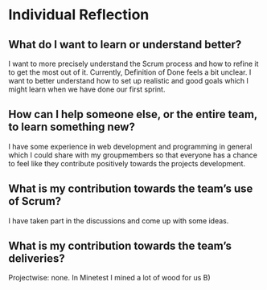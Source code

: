 # Individual Reflection

## What do I want to learn or understand better?
I want to more precisely understand the Scrum process and how to refine it to get the most out of it. Currently, Definition of Done feels a bit unclear. I want to better understand how to set up realistic and good goals which I might learn when we have done our first sprint.

## How can I help someone else, or the entire team, to learn something new?
I have some experience in web development and programming in general which I could share with my groupmembers so that everyone has a chance to feel like they contribute positively towards the projects development.

## What is my contribution towards the team’s use of Scrum?
I have taken part in the discussions and come up with some ideas.

## What is my contribution towards the team’s deliveries?
Projectwise: none. In Minetest I mined a lot of wood for us B)
